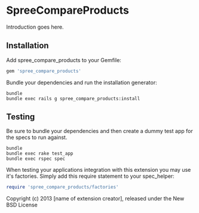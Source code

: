 SpreeCompareProducts
====================

Introduction goes here.

Installation
------------

Add spree_compare_products to your Gemfile:

```ruby
gem 'spree_compare_products'
```

Bundle your dependencies and run the installation generator:

```shell
bundle
bundle exec rails g spree_compare_products:install
```

Testing
-------

Be sure to bundle your dependencies and then create a dummy test app for the specs to run against.

```shell
bundle
bundle exec rake test_app
bundle exec rspec spec
```

When testing your applications integration with this extension you may use it's factories.
Simply add this require statement to your spec_helper:

```ruby
require 'spree_compare_products/factories'
```

Copyright (c) 2013 [name of extension creator], released under the New BSD License

